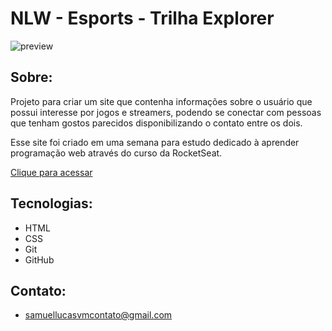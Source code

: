 # NLW - Esports - Trilha Explorer

![preview](.github/preview.png)

## Sobre:
Projeto para criar um site que contenha informações sobre o usuário que possui interesse por jogos e streamers, podendo se conectar com pessoas que tenham gostos parecidos disponibilizando o contato entre os dois.

Esse site foi criado em uma semana para estudo dedicado à aprender programação web através do curso da RocketSeat.

[Clique para acessar](https://samuellucasvm.github.io/nlw-esports/)

## Tecnologias: 

- HTML
- CSS
- Git
- GitHub

## Contato:

- samuellucasvmcontato@gmail.com